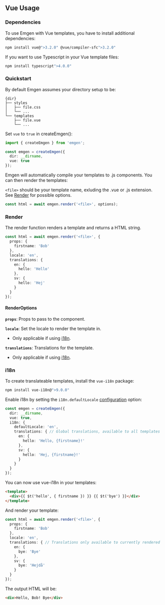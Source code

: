 ## Vue Usage

### Dependencies

To use Emgen with Vue templates, you have to install additional dependencies:

```bash
npm install vue@">3.2.0" @vue/compiler-sfc">3.2.0"
```

If you want to use Typescript in your Vue template files:

```bash
npm install typescript">4.0.0"
```

### Quickstart

By default Emgen assumes your directory setup to be:

```
{dir}
├── styles
│   ├── file.css
│   └── ...
└── templates
    ├── file.vue
    └── ...
```

Set `vue` to `true` in createEmgen():

```ts
import { createEmgen } from 'emgen';

const emgen = createEmgen({
  dir: __dirname,
  vue: true
});
```

Emgen will automatically compile your templates to .js components. You can then render the templates:

`<file>` should be your template name, exluding the .vue or .js extension. See [Render](#render) for possible options.

```ts
const html = await emgen.render('<file>', options);
```

### Render

The render function renders a template and returns a HTML string.

```ts
const html = await emgen.render('<file>', {
  props: {
    firstname: 'Bob'
  },
  locale: 'en',
  translations: {
    en: {
      hello: 'Hello'
    },
    sv: {
      hello: 'Hej'
    }
  }
});
```

#### RenderOptions

**`props`**: Props to pass to the component.

**`locale`**: Set the locale to render the template in.

- Only applicable if using [i18n](#i18n).

**`translations`**: Translations for the template.

- Only applicable if using [i18n](#i18n).

### i18n

To create translateable templates, install the `vue-i18n` package:

```bash
npm install vue-i18n@">9.0.0"
```

Enable i18n by setting the `i18n.defaultLocale` [configuration](/configuration) option:

```ts
const emgen = createEmgen({
  dir: __dirname,
  vue: true,
  i18n: {
    defaultLocale: 'en',
    translations: { // Global translations, available to all templates
      en: {
        hello: 'Hello, {firstname}!'
      },
      sv: {
        hello: 'Hej, {firstname}!'
      }
    }
  }
});
```

You can now use vue-i18n in your templates:

```html
<template>
  <div>{{ $t('hello', { firstname }) }} {{ $t('bye') }}</div>
</template>
```

And render your template:

```ts
const html = await emgen.render('<file>', {
  props: {
    firstname: 'Bob'
  },
  locale: 'en',
  translations: { // Translations only available to currently rendered template
    en: {
      bye: 'Bye'
    },
    sv: {
      bye: 'Hejdå'
    }
  }
});
```

The output HTML will be:

```html
<div>Hello, Bob! Bye</div>
```
